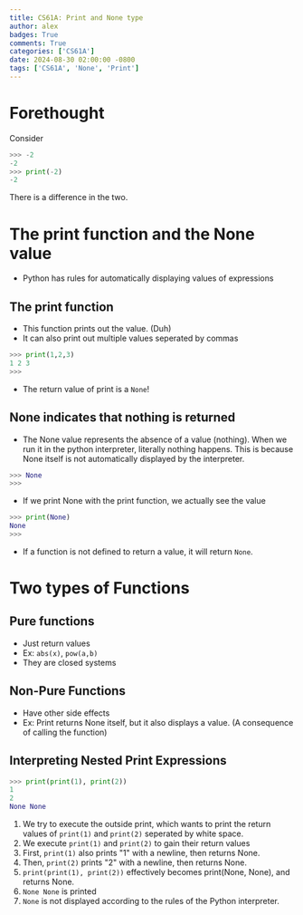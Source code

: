 ```yaml
---
title: CS61A: Print and None type
author: alex
badges: True
comments: True
categories: ['CS61A']
date: 2024-08-30 02:00:00 -0800
tags: ['CS61A', 'None', 'Print']
---
```


# Forethought
Consider
```python
>>> -2
-2
>>> print(-2)
-2
```
There is a difference in the two.

# The print function and the None value
- Python has rules for automatically displaying values of expressions

## The print function
- This function prints out the value. (Duh)
- It can also print out multiple values seperated by commas
```python
>>> print(1,2,3)
1 2 3
>>>
```
- The return value of print is a `None`!

## None indicates that nothing is returned
- The None value represents the absence of a value (nothing). When we run it in the python interpreter, literally nothing happens. This is because None itself is not automatically displayed by the interpreter.
```python
>>> None
>>>
```
- If we print None with the print function, we actually see the value
```python
>>> print(None)
None
>>>
```
- If a function is not defined to return a value, it will return `None`.


# Two types of Functions

## Pure functions
- Just return values
- Ex: `abs(x)`, `pow(a,b)`
- They are closed systems

## Non-Pure Functions
- Have other side effects
- Ex: Print returns None itself, but it also displays a value. (A consequence of calling the function)

## Interpreting Nested Print Expressions
```python
>>> print(print(1), print(2))
1
2
None None
```
1) We try to execute the outside print, which wants to print the return values of `print(1)` and `print(2)` seperated by white space.
2) We execute `print(1)` and `print(2)` to gain their return values
3) First, `print(1)` also prints "1" with a newline, then returns None.
4) Then, `print(2)` prints "2" with a newline, then returns None.
5) `print(print(1), print(2))` effectively becomes print(None, None), and returns None.
6) `None None` is printed
7) `None` is not displayed according to the rules of the Python interpreter.

